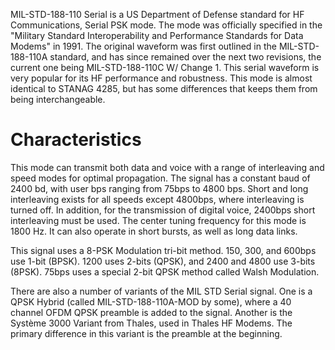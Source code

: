 MIL-STD-188-110 Serial is a US Department of Defense standard for HF Communications, Serial PSK mode. The mode was officially specified in the "Military Standard Interoperability and Performance Standards for Data Modems" in 1991. The original waveform was first outlined in the MIL-STD-188-110A standard, and has since remained over the next two revisions, the current one being MIL-STD-188-110C W/ Change 1. This serial waveform is very popular for its HF performance and robustness. This mode is almost identical to STANAG 4285, but has some differences that keeps them from being interchangeable.

# Characteristics
This mode can transmit both data and voice with a range of interleaving and speed modes for optimal propagation. The signal has a constant baud of 2400 bd, with user bps ranging from 75bps to 4800 bps. Short and long interleaving exists for all speeds except 4800bps, where interleaving is turned off. In addition, for the transmission of digital voice, 2400bps short interleaving must be used. The center tuning frequency for this mode is 1800 Hz. It can also operate in short bursts, as well as long data links.

This signal uses a 8-PSK Modulation tri-bit method. 150, 300, and 600bps use 1-bit (BPSK). 1200 uses 2-bits (QPSK), and 2400 and 4800 use 3-bits (8PSK). 75bps uses a special 2-bit QPSK method called Walsh Modulation.

There are also a number of variants of the MIL STD Serial signal. One is a QPSK Hybrid (called MIL-STD-188-110A-MOD by some), where a 40 channel OFDM QPSK preamble is added to the signal. Another is the Système 3000 Variant from Thales, used in Thales HF Modems. The primary difference in this variant is the preamble at the beginning.